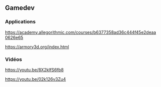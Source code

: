 ## Gamedev

### Applications

https://academy.allegorithmic.com/courses/b6377358ad36c444f45e2deaa0626e65

https://armory3d.org/index.html

### Vidéos

https://youtu.be/8X2kIfS6fb8

https://youtu.be/02k126v3Zu4
